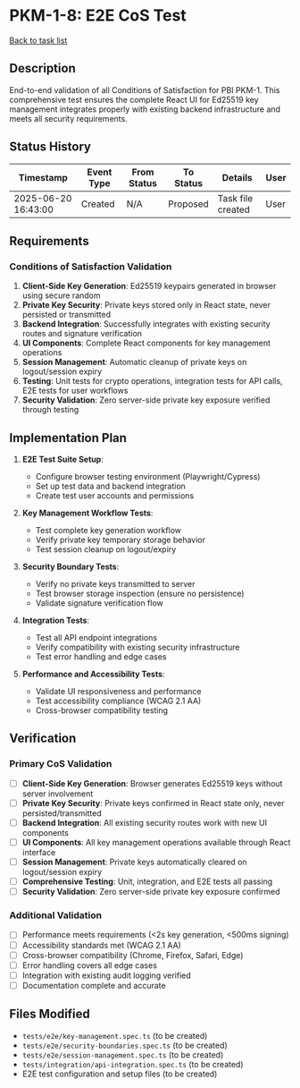 # PKM-1-8: E2E CoS Test

[Back to task list](./tasks.md)

## Description

End-to-end validation of all Conditions of Satisfaction for PBI PKM-1. This comprehensive test ensures the complete React UI for Ed25519 key management integrates properly with existing backend infrastructure and meets all security requirements.

## Status History

| Timestamp | Event Type | From Status | To Status | Details | User |
|-----------|------------|-------------|-----------|---------|------|
| 2025-06-20 16:43:00 | Created | N/A | Proposed | Task file created | User |

## Requirements

### Conditions of Satisfaction Validation

1. **Client-Side Key Generation**: Ed25519 keypairs generated in browser using secure random
2. **Private Key Security**: Private keys stored only in React state, never persisted or transmitted
3. **Backend Integration**: Successfully integrates with existing security routes and signature verification
4. **UI Components**: Complete React components for key management operations
5. **Session Management**: Automatic cleanup of private keys on logout/session expiry
6. **Testing**: Unit tests for crypto operations, integration tests for API calls, E2E tests for user workflows
7. **Security Validation**: Zero server-side private key exposure verified through testing

## Implementation Plan

1. **E2E Test Suite Setup**:
   - Configure browser testing environment (Playwright/Cypress)
   - Set up test data and backend integration
   - Create test user accounts and permissions

2. **Key Management Workflow Tests**:
   - Test complete key generation workflow
   - Verify private key temporary storage behavior
   - Test session cleanup on logout/expiry

3. **Security Boundary Tests**:
   - Verify no private keys transmitted to server
   - Test browser storage inspection (ensure no persistence)
   - Validate signature verification flow

4. **Integration Tests**:
   - Test all API endpoint integrations
   - Verify compatibility with existing security infrastructure
   - Test error handling and edge cases

5. **Performance and Accessibility Tests**:
   - Validate UI responsiveness and performance
   - Test accessibility compliance (WCAG 2.1 AA)
   - Cross-browser compatibility testing

## Verification

### Primary CoS Validation
- [ ] **Client-Side Key Generation**: Browser generates Ed25519 keys without server involvement
- [ ] **Private Key Security**: Private keys confirmed in React state only, never persisted/transmitted
- [ ] **Backend Integration**: All existing security routes work with new UI components
- [ ] **UI Components**: All key management operations available through React interface
- [ ] **Session Management**: Private keys automatically cleared on logout/session expiry
- [ ] **Comprehensive Testing**: Unit, integration, and E2E tests all passing
- [ ] **Security Validation**: Zero server-side private key exposure confirmed

### Additional Validation
- [ ] Performance meets requirements (<2s key generation, <500ms signing)
- [ ] Accessibility standards met (WCAG 2.1 AA)
- [ ] Cross-browser compatibility (Chrome, Firefox, Safari, Edge)
- [ ] Error handling covers all edge cases
- [ ] Integration with existing audit logging verified
- [ ] Documentation complete and accurate

## Files Modified

- `tests/e2e/key-management.spec.ts` (to be created)
- `tests/e2e/security-boundaries.spec.ts` (to be created)
- `tests/e2e/session-management.spec.ts` (to be created)
- `tests/integration/api-integration.spec.ts` (to be created)
- E2E test configuration and setup files (to be created)